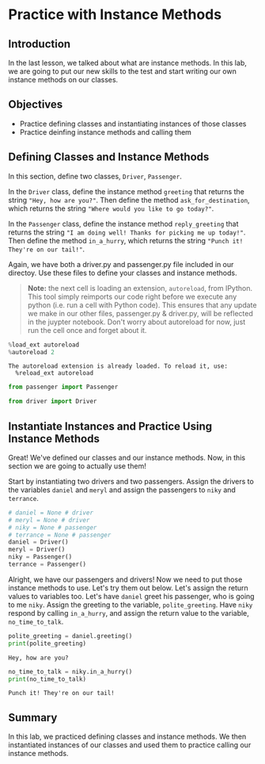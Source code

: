 
# Practice with Instance Methods

## Introduction
In the last lesson, we talked about what are instance methods. In this lab, we are going to put our new skills to the test and start writing our own instance methods on our classes.

## Objectives

* Practice defining classes and instantiating instances of those classes
* Practice deinfing instance methods and calling them

## Defining Classes and Instance Methods

In this section, define two classes, `Driver`, `Passenger`. 

In the `Driver` class, define the instance method `greeting` that returns the string `"Hey, how are you?"`. Then define the method `ask_for_destination`, which returns the string `"Where would you like to go today?"`. 

In the `Passenger` class, define the instance method `reply_greeting` that returns the string `"I am doing well! Thanks for picking me up today!"`. Then define the method `in_a_hurry`, which returns the string `"Punch it! They're on our tail!"`. 

Again, we have both a driver.py and passenger.py file included in our directoy. Use these files to define your classes and instance methods.

> **Note:** the next cell is loading an extension, `autoreload`, from IPython. This tool simply reimports our code right before we execute any python (i.e. run a cell with Python code). This ensures that any update we make in our other files, passenger.py & driver.py, will be reflected in the juypter notebook. Don't worry about autoreload for now, just run the cell once and forget about it. 


```python
%load_ext autoreload
%autoreload 2
```

    The autoreload extension is already loaded. To reload it, use:
      %reload_ext autoreload



```python
from passenger import Passenger
```


```python
from driver import Driver
```

## Instantiate Instances and Practice Using Instance Methods
Great! We've defined our classes and our instance methods. Now, in this section we are going to actually use them!

Start by instantiating two drivers and two passengers. Assign the drivers to the variables `daniel` and `meryl` and assign the passengers to `niky` and `terrance`.


```python
# daniel = None # driver
# meryl = None # driver
# niky = None # passenger
# terrance = None # passenger
daniel = Driver()
meryl = Driver()
niky = Passenger()
terrance = Passenger()
```

Alright, we have our passengers and drivers! Now we need to put those instance methods to use. Let's try them out below. Let's assign the return values to variables too. Let's have `daniel` greet his passenger, who is going to me `niky`. Assign the greeting to the variable, `polite_greeting`. Have `niky` respond by calling `in_a_hurry`, and assign the return value to the variable, `no_time_to_talk`.


```python
polite_greeting = daniel.greeting()
print(polite_greeting)
```

    Hey, how are you?



```python
no_time_to_talk = niky.in_a_hurry()
print(no_time_to_talk)
```

    Punch it! They're on our tail!


## Summary
In this lab, we practiced defining classes and instance methods. We then instantiated instances of our classes and used them to practice calling our instance methods. 
